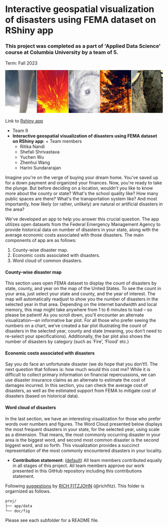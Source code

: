 # Interactive geospatial visualization of disasters using FEMA dataset on RShiny app

### This project was completed as a part of 'Applied Data Science' course at Columbia University by a team of 5.

Term: Fall 2023

![screenshot](doc/figs/hurricane.png)

Link to [Rshiny app](https://dj3tzj-ritika-nandi.shinyapps.io/ADS-Fall2023-Project2-Group9/)

+ Team 9
+ **Interactive geospatial visualization of disasters using FEMA dataset on RShiny app**: + Team members
	+ Ritika Nandi
	+ Shefali Shrivastava
	+ Yuchen Wu
	+ Zhenhui Wang
	+ Harini Sundararajan


Imagine you're on the verge of buying your dream home. You've saved up for a down payment and organized your finances. Now, you're ready to take the plunge. But before deciding on a location, wouldn't you like to know more about the county or state? What's the school quality like? How many public spaces are there? What's the transportation system like? And most importantly, how likely (or rather, unlikely) are natural or artificial disasters in the area?

We've developed an app to help you answer this crucial question. The app utilizes open datasets from the Federal Emergency Management Agency to provide historical data on number of disasters in your state, along with the average economic costs associated with those disasters. The main components of app are as follows:
1. County-wise disaster map.
2. Economic costs associated with disasters.
3. Word cloud of common disasters.

#### County-wise disaster map
This section uses open FEMA dataset to display the count of disasters by state, county, and year on the map of the United States. To see the count in your area, just select your state and county, and the year of interest. The map will automatically readjust to show you the number of disasters in the selected year in that area. Depending on the internet bandwidth and local memory, this map might take anywhere from 1 to 6 minutes to load – so please be patient!
As you scroll down, you'll encounter an alternate visualization—an informative bar plot. For all those who prefer seeing the numbers on a chart, we’ve created a bar plot illustrating the count of disasters in the selected year, county and state (meaning, you don’t need to re-select your specifications). Additionally, the bar plot also shows the number of disasters by category (such as ‘Fire’, ‘Flood’ etc.)

#### Economic costs associated with disasters
Say you do face an unfortunate disaster (we do hope that you don’t!). The next question that follows is: how much would this cost me? While it is difficult to collect primary information on financial repercussions, we can use disaster insurance claims as an alternate to estimate the cost of damages incurred.
In this section, you can check the average cost of disasters, as well as the estimated support from FEMA to mitigate cost of disasters (based on historical data). 

#### Word cloud of disasters
In the last section, we have an interesting visualization for those who prefer words over numbers and figures. The Word Cloud presented below displays the most frequent disasters in your state, for the selected year, using scale as a dimension. That means, the most commonly occurring disaster in your area is the biggest word, and second most common disaster is the second biggest word, and so forth. This visualization provides a succinct representation of the most commonly encountered disasters in your locality.


+ **Contribution statement**: ([default](doc/a_note_on_contributions.md)) All team members contributed equally in all stages of this project. All team members approve our work presented in this GitHub repository including this contributions statement. 

Following [suggestions](http://nicercode.github.io/blog/2013-04-05-projects/) by [RICH FITZJOHN](http://nicercode.github.io/about/#Team) (@richfitz). This folder is orgarnized as follows.

```
proj/
├── app/data
└── doc/fig
```

Please see each subfolder for a README file.

